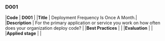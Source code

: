 ### D001

|**Code**           | **D001** |
|**Title**          | Deployment Frequency Is Once A Month.|
|**Description**    | For the primary application or service you work on how often does your organization deploy code? |
|**Best Practices** | |
|**Evaluation**     | |
|**Applied stage**  | |
